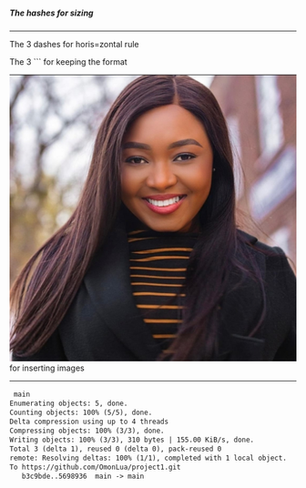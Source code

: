 ##### The hashes for sizing

---
The 3 dashes for horis=zontal rule

The 3 ``` for keeping the format

![my first image](./images/FaceApp_1661448655831.jpg)
for inserting images


---
```
 main
Enumerating objects: 5, done.
Counting objects: 100% (5/5), done.
Delta compression using up to 4 threads
Compressing objects: 100% (3/3), done.
Writing objects: 100% (3/3), 310 bytes | 155.00 KiB/s, done.
Total 3 (delta 1), reused 0 (delta 0), pack-reused 0
remote: Resolving deltas: 100% (1/1), completed with 1 local object.        
To https://github.com/OmonLua/project1.git
   b3c9bde..5698936  main -> main
```